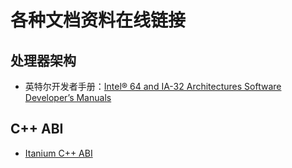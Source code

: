 # 各种文档资料在线链接

## 处理器架构

- 英特尔开发者手册：[Intel® 64 and IA-32 Architectures Software Developer’s Manuals](https://www.intel.com/content/www/us/en/developer/articles/technical/intel-sdm.html)

## C++ ABI
- [Itanium C++ ABI](http://itanium-cxx-abi.github.io/cxx-abi/)